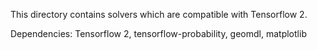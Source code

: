 This directory contains solvers which are compatible with Tensorflow 2. 

Dependencies: Tensorflow 2, tensorflow-probability, geomdl, matplotlib
